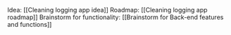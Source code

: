 Idea: [[Cleaning logging app idea]]
Roadmap: [[Cleaning logging app roadmap]]
Brainstorm for functionality: [[Brainstorm for Back-end features and functions]]